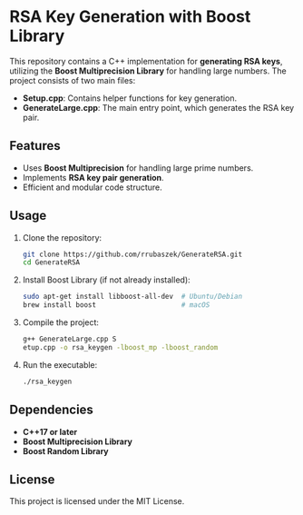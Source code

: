 # RSA Key Generation with Boost Library

This repository contains a C++ implementation for **generating RSA keys**, utilizing the **Boost Multiprecision Library** for handling large numbers. The project consists of two main files:

- **Setup.cpp**: Contains helper functions for key generation.
- **GenerateLarge.cpp**: The main entry point, which generates the RSA key pair.

## Features
- Uses **Boost Multiprecision** for handling large prime numbers.
- Implements **RSA key pair generation**.
- Efficient and modular code structure.

## Usage
1. Clone the repository:
   ```bash
   git clone https://github.com/rrubaszek/GenerateRSA.git
   cd GenerateRSA
   ```
2. Install Boost Library (if not already installed):
   ```bash
   sudo apt-get install libboost-all-dev  # Ubuntu/Debian
   brew install boost                     # macOS
   ```
3. Compile the project:
   ```bash
   g++ GenerateLarge.cpp S
   etup.cpp -o rsa_keygen -lboost_mp -lboost_random
   ```
4. Run the executable:
   ```bash
   ./rsa_keygen
   ```

## Dependencies
- **C++17 or later**
- **Boost Multiprecision Library**
- **Boost Random Library**

## License
This project is licensed under the MIT License.



